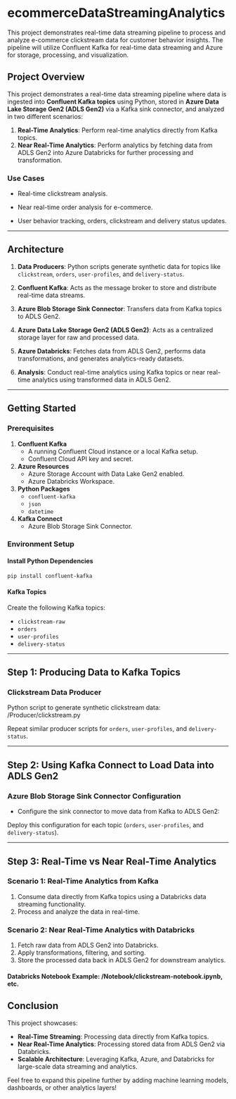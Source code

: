 # ecommerceDataStreamingAnalytics
This project demonstrates real-time data streaming pipeline to process and analyze e-commerce clickstream data for customer behavior insights. The pipeline will utilize Confluent Kafka for real-time data streaming and Azure for storage, processing, and visualization.

## **Project Overview**
This project demonstrates a real-time data streaming pipeline where data is ingested into **Confluent Kafka topics** using Python, stored in **Azure Data Lake Storage Gen2 (ADLS Gen2)** via a Kafka sink connector, and analyzed in two different scenarios:

1. **Real-Time Analytics**: Perform real-time analytics directly from Kafka topics.
2. **Near Real-Time Analytics**: Perform analytics by fetching data from ADLS Gen2 into Azure Databricks for further processing and transformation.

### **Use Cases**
- Real-time clickstream analysis.

- Near real-time order analysis for e-commerce.

- User behavior tracking, orders, clickstream and delivery status updates.

---

## **Architecture**

1. **Data Producers**: Python scripts generate synthetic data for topics like `clickstream`, `orders`, `user-profiles`, and `delivery-status`.

2. **Confluent Kafka**: Acts as the message broker to store and distribute real-time data streams.

3. **Azure Blob Storage Sink Connector**: Transfers data from Kafka topics to ADLS Gen2.

4. **Azure Data Lake Storage Gen2 (ADLS Gen2)**: Acts as a centralized storage layer for raw and processed data.

5. **Azure Databricks**: Fetches data from ADLS Gen2, performs data transformations, and generates analytics-ready datasets.

6. **Analysis**: Conduct real-time analytics using Kafka topics or near real-time analytics using transformed data in ADLS Gen2.

---

## **Getting Started**

### **Prerequisites**

1. **Confluent Kafka**
   - A running Confluent Cloud instance or a local Kafka setup.
   - Confluent Cloud API key and secret.
2. **Azure Resources**
   - Azure Storage Account with Data Lake Gen2 enabled.
   - Azure Databricks Workspace.
3. **Python Packages**
   - `confluent-kafka`
   - `json`
   - `datetime`
4. **Kafka Connect**
   - Azure Blob Storage Sink Connector.

### **Environment Setup**
#### **Install Python Dependencies**
```bash
pip install confluent-kafka
```

#### **Kafka Topics**
Create the following Kafka topics:
- `clickstream-raw`
- `orders`
- `user-profiles`
- `delivery-status`

---

## **Step 1: Producing Data to Kafka Topics**

### **Clickstream Data Producer**
Python script to generate synthetic clickstream data: /Producer/clickstream.py

Repeat similar producer scripts for `orders`, `user-profiles`, and `delivery-status`.

---

## **Step 2: Using Kafka Connect to Load Data into ADLS Gen2**

### **Azure Blob Storage Sink Connector Configuration**
- Configure the sink connector to move data from Kafka to ADLS Gen2:

Deploy this configuration for each topic (`orders`, `user-profiles`, and `delivery-status`).

---

## **Step 3: Real-Time vs Near Real-Time Analytics**

### **Scenario 1: Real-Time Analytics from Kafka**
1. Consume data directly from Kafka topics using a Databricks data streaming functionality.
2. Process and analyze the data in real-time.

### **Scenario 2: Near Real-Time Analytics with Databricks**
1. Fetch raw data from ADLS Gen2 into Databricks.
2. Apply transformations, filtering, and sorting.
3. Store the processed data back in ADLS Gen2 for downstream analytics.

#### Databricks Notebook Example: /Notebook/clickstream-notebook.ipynb, etc.

## **Conclusion**
This project showcases:
- **Real-Time Streaming**: Processing data directly from Kafka topics.
- **Near Real-Time Analytics**: Processing stored data from ADLS Gen2 via Databricks.
- **Scalable Architecture**: Leveraging Kafka, Azure, and Databricks for large-scale data streaming and analytics.

Feel free to expand this pipeline further by adding machine learning models, dashboards, or other analytics layers!
